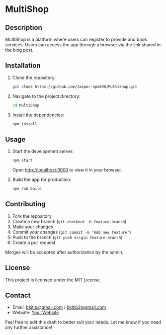 
# MultiShop

## Description
MultiShop is a platform where users can register to provide and book services. Users can access the app through a browser via the link shared in the blog post.

## Installation
1. Clone the repository:
   ```bash
   git clone https://github.com/Jasper-ops698/MultiShop.git
   ```
2. Navigate to the project directory:
   ```bash
   cd MultiShop
   ```
3. Install the dependencies:
   ```bash
   npm install
   ```

## Usage
1. Start the development server:
   ```bash
   npm start
   ```
   Open [http://localhost:3000](http://localhost:3000) to view it in your browser.

2. Build the app for production:
   ```bash
   npm run build
   ```

## Contributing
1. Fork the repository
2. Create a new branch (`git checkout -b feature-branch`)
3. Make your changes
4. Commit your changes (`git commit -m 'Add new feature'`)
5. Push to the branch (`git push origin feature-branch`)
6. Create a pull request

Merges will be accepted after authorization by the admin.

## License
This project is licensed under the MIT License.

## Contact
- Email: bkitib@gmail.com / bkitib2@gmail.com
- Website: [Your Website](http://yourwebsite.com)

Feel free to edit this draft to better suit your needs. Let me know if you need any further assistance!
